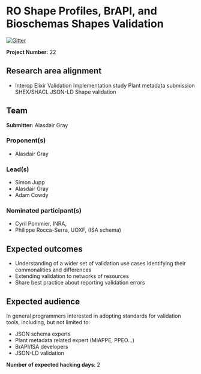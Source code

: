 # RO Shape Profiles, BrAPI, and Bioschemas Shapes Validation

[![Gitter](https://badges.gitter.im/elixir-europe/22-validation.svg)](https://gitter.im/elixir-europe/22-validation?utm_source=badge&utm_medium=badge&utm_campaign=pr-badge)

**Project Number:** 22

## Research area alignment

- Interop
 Elixir Validation Implementation study
 Plant metadata submission
 SHEX/SHACL JSON-LD Shape validation

## Team

**Submitter:** Alasdair Gray

### Proponent(s)

- Alasdair Gray

### Lead(s)

- Simon Jupp
- Alasdair Gray
- Adam Cowdy

### Nominated participant(s)

- Cyril Pommier, INRA,
- Philippe Rocca-Serra, UOXF, (ISA schema)

## Expected outcomes

- Understanding of a wider set of validation use cases identifying their commonalities and differences
- Extending validation to networks of resources
- Share best practice about reporting validation errors

## Expected audience

In general programmers interested in adopting standards for validation tools, including, but not limited to:
- JSON schema experts
- Plant metadata related expert (MIAPPE, PPEO…)
- BrAPI/ISA developers
- JSON-LD validation

**Number of expected hacking days**: 2


